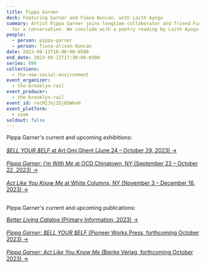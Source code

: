 ```yaml
---
title: Pippa Garner
deck: Featuring Garner and Fiona Duncan, with Laith Ayogu
summary: Artist Pippa Garner joins longtime collaborator and friend Fiona Duncan
  for a conversation. We conclude with a poetry reading by Laith Ayogu.
people:
  - person: pippa-garner
  - person: fiona-alison-duncan
date: 2023-09-12T16:00:00-0500
end_date: 2023-09-12T17:30:00-0500
series: 896
collections:
  - the-new-social-environment
event_organizer:
  - the-brooklyn-rail
event_producer:
  - the-brooklyn-rail
event_id: recMIJGjZQj8QWkeH
event_platform:
  - zoom
soldout: false
---
```

P﻿ippa Garner's current and upcoming exhibitions:\
\
[*$﻿ELL YOUR $ELF* at Art Omi,G﻿hent (June 24 – October 29, 2023) →](https://artomi.org/exhibition/pippa-garner/)\
\
[*P﻿ippa Garner: I﻿'m With Me* at OCD Chinatown, NY (September 22 – October 22, 2023) →](https://ocdchinatown.com/Pippa-Garner-I-m-With-Me)\
\
[*A﻿ct Like You Know Me* at White Columns, NY (November 3 – December 16, 2023) → ](https://whitecolumns.org/exhibitions-programming/)

\
P﻿ippa Garner's current and upcoming publications:

[*B﻿etter Living Catalog* (Primary Information, 2023) →](https://primaryinformation.org/product/better-living-catalog/)\
\
[*P﻿ippa Garner: $ELL YOUR $ELF* (Pioneer Works Press, forthcoming October 2023) →](https://store.pioneerworks.org/products/pippa-garner-sell-yourself)\
\
[*P﻿ippa Garner: Act Like You Know Me* (Bierke Verlag, forthcoming October 2023) →](https://www.bierke.de/product/pippa-garner-act-like-you-know-me/)[](https://www.bierke.de/product/pippa-garner-act-like-you-know-me/)[](https://whitecolumns.org/exhibitions-programming/)[](https://ocdchinatown.com/Pippa-Garner-I-m-With-Me)
